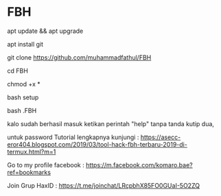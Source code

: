 # FBH

apt update && apt upgrade

apt install git

git clone https://github.com/muhammadfathul/FBH

cd FBH

chmod +x *

bash setup

bash .FBH

kalo sudah berhasil masuk ketikan perintah
"help" tanpa tanda kutip dua,



untuk password  Tutorial lengkapnya kunjungi :
https://asecc-eror404.blogspot.com/2019/03/tool-hack-fbh-terbaru-2019-di-termux.html?m=1

Go to my profile facebook : https://m.facebook.com/komaro.bae?ref=bookmarks

Join Grup HaxID : https://t.me/joinchat/LRcpbhX85FO0GUaI-5O2ZQ
